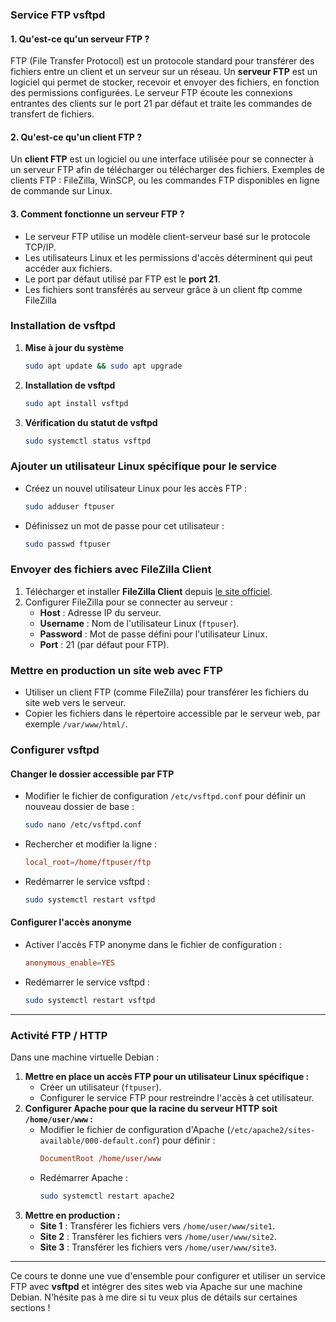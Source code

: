 ### **Service FTP vsftpd**

#### **1. Qu'est-ce qu'un serveur FTP ?**
FTP (File Transfer Protocol) est un protocole standard pour transférer des fichiers entre un client et un serveur sur un réseau. Un **serveur FTP** est un logiciel qui permet de stocker, recevoir et envoyer des fichiers, en fonction des permissions configurées. Le serveur FTP écoute les connexions entrantes des clients sur le port 21 par défaut et traite les commandes de transfert de fichiers.

#### **2. Qu'est-ce qu'un client FTP ?**
Un **client FTP** est un logiciel ou une interface utilisée pour se connecter à un serveur FTP afin de télécharger ou télécharger des fichiers. Exemples de clients FTP : FileZilla, WinSCP, ou les commandes FTP disponibles en ligne de commande sur Linux.

#### **3. Comment fonctionne un serveur FTP ?**
- Le serveur FTP utilise un modèle client-serveur basé sur le protocole TCP/IP.
- Les utilisateurs Linux et les permissions d'accès déterminent qui peut accéder aux fichiers.
- Le port par défaut utilisé par FTP est le **port 21**.
- Les fichiers sont transférés au serveur grâce à un client ftp comme FileZilla

### **Installation de vsftpd**

1. **Mise à jour du système**
    ```bash
    sudo apt update && sudo apt upgrade
    ```
2. **Installation de vsftpd**
    ```bash
    sudo apt install vsftpd
    ```
3. **Vérification du statut de vsftpd**
    ```bash
    sudo systemctl status vsftpd
    ```

### **Ajouter un utilisateur Linux spécifique pour le service**

- Créez un nouvel utilisateur Linux pour les accès FTP :
    ```bash
    sudo adduser ftpuser
    ```
- Définissez un mot de passe pour cet utilisateur :
    ```bash
    sudo passwd ftpuser
    ```

### **Envoyer des fichiers avec FileZilla Client**

1. Télécharger et installer **FileZilla Client** depuis [le site officiel](https://filezilla-project.org).
2. Configurer FileZilla pour se connecter au serveur :
   - **Host** : Adresse IP du serveur.
   - **Username** : Nom de l'utilisateur Linux (`ftpuser`).
   - **Password** : Mot de passe défini pour l'utilisateur Linux.
   - **Port** : 21 (par défaut pour FTP).

### **Mettre en production un site web avec FTP**

- Utiliser un client FTP (comme FileZilla) pour transférer les fichiers du site web vers le serveur.
- Copier les fichiers dans le répertoire accessible par le serveur web, par exemple `/var/www/html/`.

### **Configurer vsftpd**

#### **Changer le dossier accessible par FTP**
- Modifier le fichier de configuration `/etc/vsftpd.conf` pour définir un nouveau dossier de base :
    ```bash
    sudo nano /etc/vsftpd.conf
    ```
- Rechercher et modifier la ligne :
    ```conf
    local_root=/home/ftpuser/ftp
    ```
- Redémarrer le service vsftpd :
    ```bash
    sudo systemctl restart vsftpd
    ```

#### **Configurer l'accès anonyme**
- Activer l'accès FTP anonyme dans le fichier de configuration :
    ```conf
    anonymous_enable=YES
    ```
- Redémarrer le service vsftpd :
    ```bash
    sudo systemctl restart vsftpd
    ```

---

### **Activité FTP / HTTP**

Dans une machine virtuelle Debian :

1. **Mettre en place un accès FTP pour un utilisateur Linux spécifique :**
   - Créer un utilisateur (`ftpuser`).
   - Configurer le service FTP pour restreindre l'accès à cet utilisateur.
2. **Configurer Apache pour que la racine du serveur HTTP soit `/home/user/www` :**
   - Modifier le fichier de configuration d'Apache (`/etc/apache2/sites-available/000-default.conf`) pour définir :
     ```conf
     DocumentRoot /home/user/www
     ```
   - Redémarrer Apache :
     ```bash
     sudo systemctl restart apache2
     ```
3. **Mettre en production :**
   - **Site 1** : Transférer les fichiers vers `/home/user/www/site1`.
   - **Site 2** : Transférer les fichiers vers `/home/user/www/site2`.
   - **Site 3** : Transférer les fichiers vers `/home/user/www/site3`.

---

Ce cours te donne une vue d'ensemble pour configurer et utiliser un service FTP avec **vsftpd** et intégrer des sites web via Apache sur une machine Debian. N'hésite pas à me dire si tu veux plus de détails sur certaines sections !